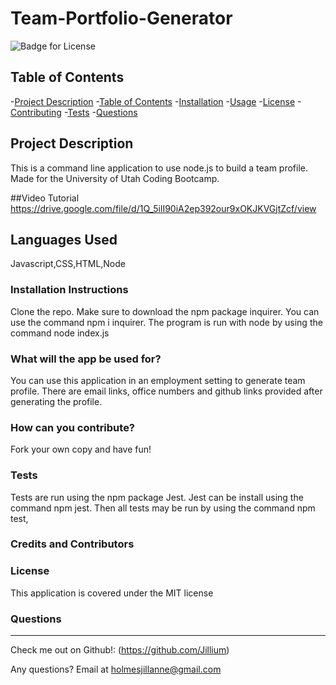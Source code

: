 # Team-Portfolio-Generator

  ![Badge for License](https://img.shields.io/badge/license-MIT-informational)
  
  ## Table of Contents
  -[Project Description](#projectDescription)
  -[Table of Contents](#tableofContents)
  -[Installation](#installation)
  -[Usage](#usage)
  -[License](#license)
  -[Contributing](#contributing)
  -[Tests](#tests)
  -[Questions](#questions)


  ## Project Description 
  This is a command line application to use node.js to build a team profile. Made for the University of Utah Coding Bootcamp.
  
  ##Video Tutorial
  https://drive.google.com/file/d/1Q_5ilI90iA2ep392our9xOKJKVGjtZcf/view

  
  
  
  ## Languages Used 
  Javascript,CSS,HTML,Node

  ### Installation Instructions
  Clone the repo. Make sure to download the npm package inquirer. You can use the command npm i inquirer. The program is run with node by using the command node index.js

  ### What will the app be used for? 
  You can use this application in an employment setting to generate team profile. There are email links, office numbers and github links provided after generating the profile.

  ### How can you contribute?
  Fork your own copy and have fun!

  ### Tests 
  Tests are run using the npm package Jest. Jest can be install using the command npm jest. Then all tests may be run by using the command npm test,

  ### Credits and Contributors 
  

  ### License
  This application is covered under the MIT license
  

  ### Questions
  -------------------------------------------------------------------------------------------------------
  
  Check me out on Github!: (https://github.com/Jillium) 
  
  Any questions? Email at holmesjillanne@gmail.com
